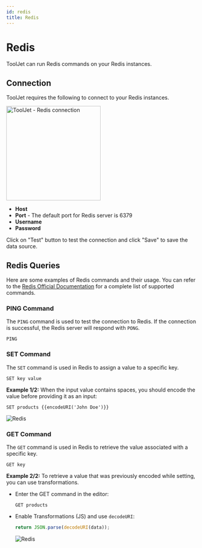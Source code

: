 ```yaml
---
id: redis
title: Redis
---
```


# Redis
ToolJet can run Redis commands on your Redis instances.

## Connection

ToolJet requires the following to connect to your Redis instances. 

<img class="screenshot-full" src="/img/redis/connect.png" alt="ToolJet - Redis connection" height="250"/>

- **Host**
- **Port** - The default port for Redis server is 6379
- **Username**
- **Password**

Click on "Test" button to test the connection and click "Save" to save the data source.

## Redis Queries

Here are some examples of Redis commands and their usage. You can refer to the [Redis Official Documentation](https://redis.io/commands) for a complete list of supported commands.

### PING Command

The `PING` command is used to test the connection to Redis. If the connection is successful, the Redis server will respond with `PONG`.

```shell
PING
```

### SET Command

The `SET` command is used in Redis to assign a value to a specific key.

```shell
SET key value
```

**Example 1/2:**
When the input value contains spaces, you should encode the value before providing it as an input:

```shell
SET products {{encodeURI('John Doe')}}
```

<div style={{textAlign: 'center'}}>

<img className="screenshot-full" src="/img/datasource-reference/redis/encode.png" alt="Redis" />

</div>

### GET Command

The `GET` command is used in Redis to retrieve the value associated with a specific key.

```shell
GET key
```

**Example 2/2:**
To retrieve a value that was previously encoded while setting, you can use transformations. 

- Enter the GET command in the editor:
  ```shell
  GET products
  ```

- Enable Transformations (JS) and use `decodeURI`:
  ```js
  return JSON.parse(decodeURI(data));
  ```

  <div style={{textAlign: 'center'}}>

  <img className="screenshot-full" src="/img/datasource-reference/redis/decode.png" alt="Redis" />

  </div>
